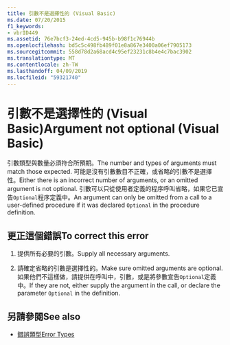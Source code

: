```yaml
---
title: 引數不是選擇性的 (Visual Basic)
ms.date: 07/20/2015
f1_keywords:
- vbrID449
ms.assetid: 76e7bcf3-24ed-4cd5-945b-b98f1c76944b
ms.openlocfilehash: bd5c5c498fb489f01e8a867e3400a06ef7905173
ms.sourcegitcommit: 558d78d2a68acd4c95ef23231c8b4e4c7bac3902
ms.translationtype: MT
ms.contentlocale: zh-TW
ms.lasthandoff: 04/09/2019
ms.locfileid: "59321740"
---
```

# <a name="argument-not-optional-visual-basic"></a><span data-ttu-id="de9e4-102">引數不是選擇性的 (Visual Basic)</span><span class="sxs-lookup"><span data-stu-id="de9e4-102">Argument not optional (Visual Basic)</span></span>
<span data-ttu-id="de9e4-103">引數類型與數量必須符合所預期。</span><span class="sxs-lookup"><span data-stu-id="de9e4-103">The number and types of arguments must match those expected.</span></span> <span data-ttu-id="de9e4-104">可能是沒有引數數目不正確，或省略的引數不是選擇性。</span><span class="sxs-lookup"><span data-stu-id="de9e4-104">Either there is an incorrect number of arguments, or an omitted argument is not optional.</span></span> <span data-ttu-id="de9e4-105">引數可以只從使用者定義的程序呼叫省略，如果它已宣告`Optional`程序定義中。</span><span class="sxs-lookup"><span data-stu-id="de9e4-105">An argument can only be omitted from a call to a user-defined procedure if it was declared `Optional` in the procedure definition.</span></span>  
  
## <a name="to-correct-this-error"></a><span data-ttu-id="de9e4-106">更正這個錯誤</span><span class="sxs-lookup"><span data-stu-id="de9e4-106">To correct this error</span></span>  
  
1. <span data-ttu-id="de9e4-107">提供所有必要的引數。</span><span class="sxs-lookup"><span data-stu-id="de9e4-107">Supply all necessary arguments.</span></span>  
  
2. <span data-ttu-id="de9e4-108">請確定省略的引數是選擇性的。</span><span class="sxs-lookup"><span data-stu-id="de9e4-108">Make sure omitted arguments are optional.</span></span> <span data-ttu-id="de9e4-109">如果他們不這樣做，請提供在呼叫中，引數，或是將參數宣告`Optional`定義中。</span><span class="sxs-lookup"><span data-stu-id="de9e4-109">If they are not, either supply the argument in the call, or declare the parameter `Optional` in the definition.</span></span>  
  
## <a name="see-also"></a><span data-ttu-id="de9e4-110">另請參閱</span><span class="sxs-lookup"><span data-stu-id="de9e4-110">See also</span></span>

- [<span data-ttu-id="de9e4-111">錯誤類型</span><span class="sxs-lookup"><span data-stu-id="de9e4-111">Error Types</span></span>](../../../visual-basic/programming-guide/language-features/error-types.md)
